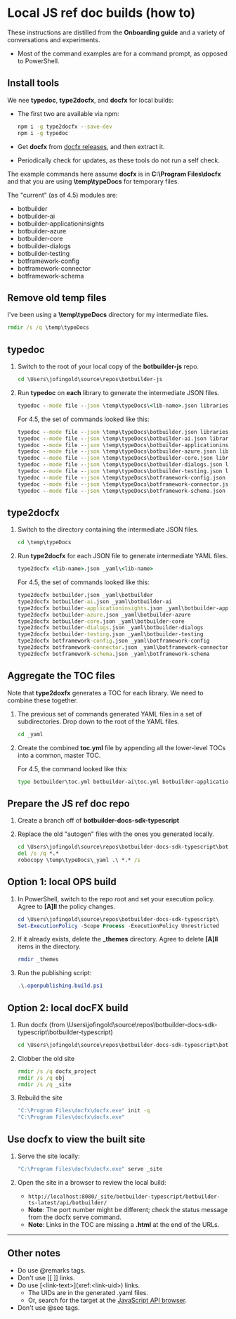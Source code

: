 # Local JS ref doc builds (how to)

These instructions are distilled from the **Onboarding guide** and a variety of conversations and experiments.

- Most of the command examples are for a command prompt, as opposed to PowerShell.

## Install tools

We nee **typedoc**, **type2docfx**, and **docfx** for local builds:

- The first two are available via npm:

    ```cmd
    npm i -g type2docfx --save-dev
    npm i -g typedoc
    ```

- Get **docfx** from [docfx releases](https://github.com/dotnet/docfx/releases), and then extract it.
- Periodically check for updates, as these tools do not run a self check.

The example commands here assume **docfx** is in **C:\Program Files\docfx** and that you are using **\temp\typeDocs** for temporary files.

The "current" (as of 4.5) modules are:

- botbuilder
- botbuilder-ai
- botbuilder-applicationinsights
- botbuilder-azure
- botbuilder-core
- botbuilder-dialogs
- botbuilder-testing
- botframework-config
- botframework-connector
- botframework-schema

## Remove old temp files

I've been using a **\temp\typeDocs** directory for my intermediate files.

```cmd
rmdir /s /q \temp\typeDocs
```

## typedoc

1. Switch to the root of your local copy of the **botbuilder-js** repo.

    ```cmd
    cd \Users\jofingold\source\repos\botbuilder-js
    ```

1. Run **typedoc** on **each** library to generate the intermediate JSON files.

    ```cmd
    typedoc --mode file --json \temp\typeDocs\<lib-name>.json libraries\<lib-name>\src --ignoreCompilerErrors --includeDeclarations --excludeExternals --excludeNotExported --excludePrivate
    ```

    For 4.5, the set of commands looked like this:

    ```cmd
    typedoc --mode file --json \temp\typeDocs\botbuilder.json libraries\botbuilder\src --ignoreCompilerErrors --includeDeclarations --excludeExternals --excludePrivate --excludeNotExported
    typedoc --mode file --json \temp\typeDocs\botbuilder-ai.json libraries\botbuilder-ai\src --ignoreCompilerErrors --includeDeclarations --excludeExternals --excludePrivate --excludeNotExported
    typedoc --mode file --json \temp\typeDocs\botbuilder-applicationinsights.json libraries\botbuilder-applicationinsights\src --ignoreCompilerErrors --includeDeclarations --excludeExternals --excludePrivate --excludeNotExported
    typedoc --mode file --json \temp\typeDocs\botbuilder-azure.json libraries\botbuilder-azure\src --ignoreCompilerErrors --includeDeclarations --excludeExternals --excludePrivate --excludeNotExported
    typedoc --mode file --json \temp\typeDocs\botbuilder-core.json libraries\botbuilder-core\src --ignoreCompilerErrors --includeDeclarations --excludeExternals --excludePrivate --excludeNotExported
    typedoc --mode file --json \temp\typeDocs\botbuilder-dialogs.json libraries\botbuilder-dialogs\src --ignoreCompilerErrors --includeDeclarations --excludeExternals --excludePrivate --excludeNotExported
    typedoc --mode file --json \temp\typeDocs\botbuilder-testing.json libraries\botbuilder-testing\src --ignoreCompilerErrors --includeDeclarations --excludeExternals --excludePrivate --excludeNotExported
    typedoc --mode file --json \temp\typeDocs\botframework-config.json libraries\botframework-config\src --ignoreCompilerErrors --includeDeclarations --excludeExternals --excludePrivate --excludeNotExported
    typedoc --mode file --json \temp\typeDocs\botframework-connector.json libraries\botframework-connector\src --ignoreCompilerErrors --includeDeclarations --excludeExternals --excludePrivate --excludeNotExported
    typedoc --mode file --json \temp\typeDocs\botframework-schema.json libraries\botframework-schema\src --ignoreCompilerErrors --includeDeclarations --excludeExternals --excludePrivate --excludeNotExported
    ```

## type2docfx

1. Switch to the directory containing the intermediate JSON files.

    ```cmd
    cd \temp\typeDocs
    ```

1. Run **type2docfx** for each JSON file to generate intermediate YAML files.

    ```cmd
    type2docfx <lib-name>.json _yaml\<lib-name>
    ```

    For 4.5, the set of commands looked like this:

    ```cmd
    type2docfx botbuilder.json _yaml\botbuilder
    type2docfx botbuilder-ai.json _yaml\botbuilder-ai
    type2docfx botbuilder-applicationinsights.json _yaml\botbuilder-applicationinsights
    type2docfx botbuilder-azure.json _yaml\botbuilder-azure
    type2docfx botbuilder-core.json _yaml\botbuilder-core
    type2docfx botbuilder-dialogs.json _yaml\botbuilder-dialogs
    type2docfx botbuilder-testing.json _yaml\botbuilder-testing
    type2docfx botframework-config.json _yaml\botframework-config
    type2docfx botframework-connector.json _yaml\botframework-connector
    type2docfx botframework-schema.json _yaml\botframework-schema
    ```

## Aggregate the TOC files

Note that **type2doxfx** generates a TOC for each library. We need to combine these together.

1. The previous set of commands generated YAML files in a set of subdirectories. Drop down to the root of the YAML files.

    ```cmd
    cd _yaml
    ```

1. Create the combined **toc.yml** file by appending all the lower-level TOCs into a common, master TOC.

    For 4.5, the command looked like this:

    ```cmd
    type botbuilder\toc.yml botbuilder-ai\toc.yml botbuilder-applicationinsights\toc.yml botbuilder-azure\toc.yml botbuilder-core\toc.yml botbuilder-dialogs\toc.yml botbuilder-testing\toc.yml botframework-config\toc.yml botframework-connector\toc.yml botframework-schema\toc.yml > toc.yml
    ```

## Prepare the JS ref doc repo

1. Create a branch off of **botbuilder-docs-sdk-typescript**
1. Replace the old "autogen" files with the ones you generated locally.

    ```cmd
    cd \Users\jofingold\source\repos\botbuilder-docs-sdk-typescript\botbuilder-typescript\docs-ref-autogen\
    del /s /q *.*
    robocopy \temp\typeDocs\_yaml .\ *.* /s
    ```

## Option 1: local OPS build

1. In PowerShell, switch to the repo root and set your execution policy. Agree to **[A]ll** the policy changes.

    ```powershell
    cd \Users\jofingold\source\repos\botbuilder-docs-sdk-typescript\
    Set-ExecutionPolicy -Scope Process -ExecutionPolicy Unrestricted
    ```

1. If it already exists, delete the **_themes** directory. Agree to delete **[A]ll** items in the directory.

    ```powershell
    rmdir _themes
    ```

1. Run the publishing script:

    ```powershell
    .\.openpublishing.build.ps1
    ```

## Option 2: local docFX build

1. Run docfx (from \Users\jofingold\source\repos\botbuilder-docs-sdk-typescript\botbuilder-typescript)

    ```cmd
    cd \Users\jofingold\source\repos\botbuilder-docs-sdk-typescript\botbuilder-typescript
    ```

1. Clobber the old site

    ```cmd
    rmdir /s /q docfx_project
    rmdir /s /q obj
    rmdir /s /q _site
    ```

1. Rebuild the site

    ```cmd
    "C:\Program Files\docfx\docfx.exe" init -q
    "C:\Program Files\docfx\docfx.exe"
    ```

## Use docfx to view the built site

1. Serve the site locally:

    ```cmd
    "C:\Program Files\docfx\docfx.exe" serve _site
    ```

1. Open the site in a browser to review the local build:
   - `http://localhost:8080/_site/botbuilder-typescript/botbuilder-ts-latest/api/botbuilder/`
   - **Note**: The port number might be different; check the status message from the docfx serve command.
   - **Note**: Links in the TOC are missing a **.html** at the end of the URLs.

---

## Other notes

- Do use @remarks tags.
- Don't use [[ ]] links.
- Do use \[\<link-text>](xref:\<link-uid>) links.
  - The UIDs are in the generated .yaml files.
  - Or, search for the target at the [JavaScript API browser](https://docs.microsoft.com/javascript/api/).
- Don't use @see tags.
